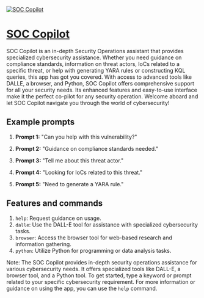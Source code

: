 [![SOC Copilot](https://files.oaiusercontent.com/file-agpIMjjmwNHU9BOE5uhIEizG?se=2123-10-17T08%3A19%3A30Z&sp=r&sv=2021-08-06&sr=b&rscc=max-age%3D31536000%2C%20immutable&rscd=attachment%3B%20filename%3D900722f2-ae28-4d5e-bad6-90c3e66d8011.png&sig=qX8%2B5pnHHj/ESV34zfMYld0vGtItEyTzjaSNMdiqS0k%3D)](https://chat.openai.com/g/g-qvSadylbt-soc-copilot)

# [SOC Copilot](https://chat.openai.com/g/g-qvSadylbt-soc-copilot)

SOC Copilot is an in-depth Security Operations assistant that provides specialized cybersecurity assistance. Whether you need guidance on compliance standards, information on threat actors, IoCs related to a specific threat, or help with generating YARA rules or constructing KQL queries, this app has got you covered. With access to advanced tools like DALLE, a browser, and Python, SOC Copilot offers comprehensive support for all your security needs. Its enhanced features and easy-to-use interface make it the perfect co-pilot for any security operation. Welcome aboard and let SOC Copilot navigate you through the world of cybersecurity!

## Example prompts

1. **Prompt 1:** "Can you help with this vulnerability?"

2. **Prompt 2:** "Guidance on compliance standards needed."

3. **Prompt 3:** "Tell me about this threat actor."

4. **Prompt 4:** "Looking for IoCs related to this threat."

5. **Prompt 5:** "Need to generate a YARA rule."

## Features and commands

1. `help`: Request guidance on usage.
2. `dalle`: Use the DALL-E tool for assistance with specialized cybersecurity tasks.
3. `browser`: Access the browser tool for web-based research and information gathering.
4. `python`: Utilize Python for programming or data analysis tasks.

Note: The SOC Copilot provides in-depth security operations assistance for various cybersecurity needs. It offers specialized tools like DALL-E, a browser tool, and a Python tool. To get started, type a keyword or prompt related to your specific cybersecurity requirement. For more information or guidance on using the app, you can use the `help` command.